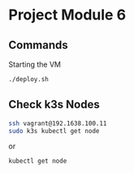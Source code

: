 # Project Module 6

## Commands

Starting the VM

```bash
./deploy.sh
```

## Check k3s Nodes

```bash
ssh vagrant@192.1638.100.11
sudo k3s kubectl get node 
```
or 
```bash
kubectl get node
```